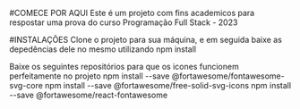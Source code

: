#COMECE POR AQUI
Este é um projeto com fins academicos para respostar uma prova do curso Programação Full Stack - 2023

#INSTALAÇÕES
Clone o projeto para sua máquina, e em seguida baixe as depedências dele no mesmo utilizando npm install

Baixe os seguintes repositórios para que os icones funcionem perfeitamente no projeto
npm install --save @fortawesome/fontawesome-svg-core
npm install --save @fortawesome/free-solid-svg-icons
npm install --save @fortawesome/react-fontawesome